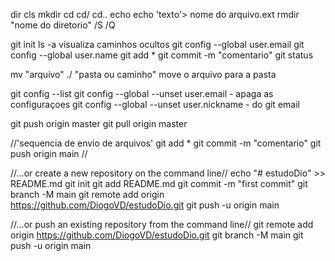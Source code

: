 dir
cls
mkdir
cd
cd/
cd..
echo
echo 'texto'> nome do arquivo.ext
rmdir "nome do diretorio" /S /Q

git init
ls -a   visualiza caminhos ocultos
git config --global user.email
git config --global user.name
git add *
git commit -m "comentario"
git status

mv "arquivo" ./ "pasta ou caminho" 	move o arquivo para a pasta

git config --list
git config --global --unset user.email		- apaga as configuraçoes
git config --global --unset user.nickname	- do git email

git push origin master
git pull origin master

//'sequencia de envio de arquivos'
	git add *
	git commit -m "comentario"
	git push origin main		//


//…or create a new repository on the command line//
echo "# estudoDio" >> README.md
git init
git add README.md
git commit -m "first commit"
git branch -M main
git remote add origin https://github.com/DiogoVD/estudoDio.git
git push -u origin main


//…or push an existing repository from the command line//
git remote add origin https://github.com/DiogoVD/estudoDio.git
git branch -M main
git push -u origin main
